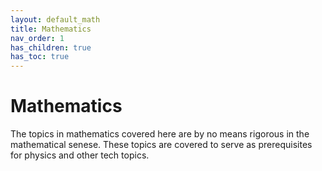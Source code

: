 ```yaml
---
layout: default_math
title: Mathematics
nav_order: 1
has_children: true
has_toc: true
---
```


# Mathematics

The topics in mathematics covered here are by no means rigorous in the mathematical senese.
These topics are covered to serve as prerequisites for physics and other tech topics.

